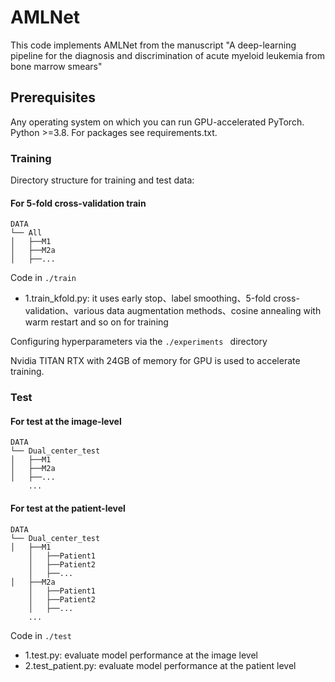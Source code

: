# AMLNet
This code implements AMLNet from the manuscript "A deep-learning pipeline for the diagnosis and discrimination of acute myeloid leukemia from bone marrow smears"
## Prerequisites
Any operating system on which you can run GPU-accelerated PyTorch. Python >=3.8. For packages see requirements.txt.
### Training
Directory structure for training and test data:

#### For 5-fold cross-validation train
	DATA
	└── All
	│   ├──M1
	│   ├──M2a
	│   ├──...

Code in `./train `
- 1.train_kfold.py: it uses early stop、label smoothing、5-fold cross-validation、various data augmentation methods、cosine annealing with warm restart and so on for training

Configuring hyperparameters via the `./experiments ` directory

Nvidia TITAN RTX with 24GB of memory for GPU is used to accelerate training.
### Test
#### For test at the image-level
	DATA
	└── Dual_center_test
	│   ├──M1
	│   ├──M2a
	│   ├──...
		...


#### For test at the patient-level
	DATA
	└── Dual_center_test
	│   ├──M1
		│   ├──Patient1
		│   ├──Patient2
		│   ├──...
	│   ├──M2a
		│   ├──Patient1
		│   ├──Patient2
		│   ├──...
		...
Code in `./test `
- 1.test.py: evaluate model performance at the image level
- 2.test_patient.py: evaluate model performance at the patient level





